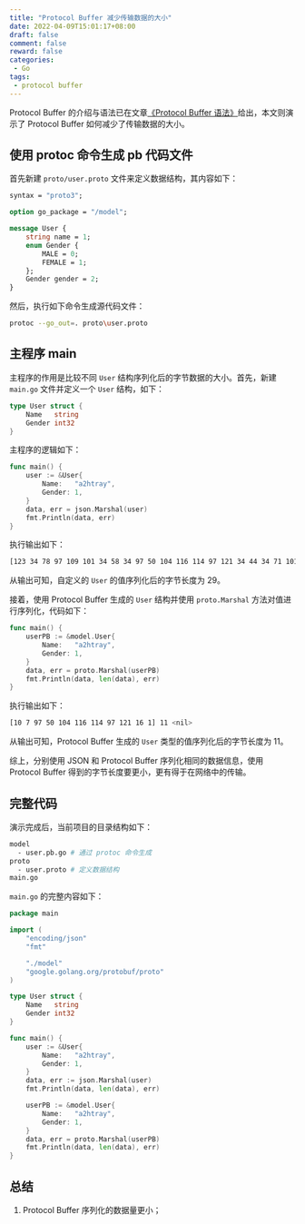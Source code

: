 ```yaml
---
title: "Protocol Buffer 减少传输数据的大小"
date: 2022-04-09T15:01:17+08:00
draft: false
comment: false
reward: false
categories:
 - Go
tags:
 - protocol buffer
---
```


Protocol Buffer 的介绍与语法已在文章[《Protocol Buffer 语法》](/posts/protocol-buffer-syntax/)给出，本文则演示了 Protocol Buffer 如何减少了传输数据的大小。

<!--more-->

## 使用 protoc 命令生成 pb 代码文件

首先新建 `proto/user.proto` 文件来定义数据结构，其内容如下：

```protobuf
syntax = "proto3";

option go_package = "/model";

message User {
    string name = 1;
    enum Gender {
        MALE = 0;
        FEMALE = 1;
    };
    Gender gender = 2;
}
```

然后，执行如下命令生成源代码文件：

```bash
protoc --go_out=. proto\user.proto
```

## 主程序 main

主程序的作用是比较不同 `User` 结构序列化后的字节数据的大小。首先，新建 `main.go` 文件并定义一个 `User` 结构，如下：

```go
type User struct {
	Name   string
	Gender int32
}
```

 主程序的逻辑如下：

```go
func main() {
    user := &User{
		Name:   "a2htray",
		Gender: 1,
	}
	data, err = json.Marshal(user)
	fmt.Println(data, err)
}
```

执行输出如下：

```bash
[123 34 78 97 109 101 34 58 34 97 50 104 116 114 97 121 34 44 34 71 101 110 100 101 114 34 58 49 125] 29 <nil>
```

从输出可知，自定义的 `User` 的值序列化后的字节长度为 29。

接着，使用 Protocol Buffer 生成的 `User` 结构并使用 `proto.Marshal` 方法对值进行序列化，代码如下：

```go
func main() {
    userPB := &model.User{
		Name:   "a2htray",
		Gender: 1,
	}
	data, err = proto.Marshal(userPB)
	fmt.Println(data, len(data), err)
}
```

执行输出如下：

```bash
[10 7 97 50 104 116 114 97 121 16 1] 11 <nil>
```

从输出可知，Protocol Buffer 生成的 `User` 类型的值序列化后的字节长度为 11。

综上，分别使用 JSON 和 Protocol Buffer 序列化相同的数据信息，使用 Protocol Buffer 得到的字节长度要更小，更有得于在网络中的传输。

## 完整代码

演示完成后，当前项目的目录结构如下：

```bash
model
  - user.pb.go # 通过 protoc 命令生成
proto
  - user.proto # 定义数据结构
main.go
```

`main.go` 的完整内容如下：

```go
package main

import (
	"encoding/json"
	"fmt"

	"./model"
	"google.golang.org/protobuf/proto"
)

type User struct {
	Name   string
	Gender int32
}

func main() {
	user := &User{
		Name:   "a2htray",
		Gender: 1,
	}
	data, err := json.Marshal(user)
	fmt.Println(data, len(data), err)

	userPB := &model.User{
		Name:   "a2htray",
		Gender: 1,
	}
	data, err = proto.Marshal(userPB)
	fmt.Println(data, len(data), err)
}
```

## 总结

1. Protocol Buffer 序列化的数据量更小；